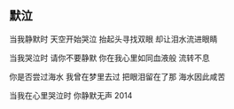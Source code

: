 ## 默泣
当我静默时
天空开始哭泣
抬起头寻找双眼
却让泪水流进眼睛

当我哭泣时
请你不要静默
你在我心里如同血液般
流转不息

你是否尝过海水
我曾在梦里去过
把眼泪留在了那
海水因此咸苦

当我在心里哭泣时
你静默无声
2014
